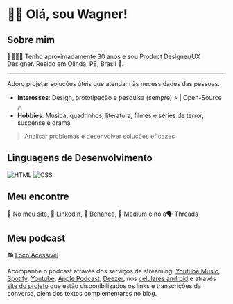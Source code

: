 # 🤟🏻 Olá, sou Wagner!

## Sobre mim
👨🏻‍🚀🌈 Tenho aproximadamente 30 anos e sou Product Designer/UX Designer. Resido em Olinda, PE, Brasil 🏡.

---

Adoro projetar soluções úteis que atendam às necessidades das pessoas.

- **Interesses**: Design, prototipação e pesquisa (sempre) ⚡ | Open-Source 🔥
- **Hobbies**: Música, quadrinhos, literatura, filmes e séries de terror, suspense e drama

> Analisar problemas e desenvolver soluções eficazes

## **Linguagens de Desenvolvimento**

![HTML](https://img.shields.io/badge/html%20-%23E34F26.svg?&style=for-the-badge&logo=html5&logoColor=white)
![CSS](https://img.shields.io/badge/css%20-%231572B6.svg?&style=for-the-badge&logo=css3&logoColor=white)


## Meu encontre

🔗 [No meu site](http://sumo.pe), 💼 [LinkedIn](http://linkedin.com/in/wagnerbeethoven), 🎨 [Behance](http://nehance.net/wagnerbeethoven), 📓 [Medium](http://wagnerbeethoven.medium.com/) e no a🗣️ [Threads](http://threads.net/@wagnerbeethoven) 


## Meu podcast
📻 [Foco Acessível](http://focoacessivel.com.br)  

Acompanhe o podcast através dos serviços de streaming: [Youtube Music](https://music.youtube.com/playlist?list=PL9WYhQFeI6QTJueIuN6nJ1Yqbaz1si_4V&si=SRFKfMDApzNN_zhz), [Spotify](https://open.spotify.com/show/4D6HigcXDCdNuCXxrkStWL), [Youtube](https://www.youtube.com/@focoacessivel?sub_confirmation=1), [Apple Podcast](https://podcasts.apple.com/us/podcast/foco-access%25C3%25ADvel/id1690286033), [Deezer](https://www.deezer.com/pt/show/6060897), nos [celulares android](https://www.subscribeonandroid.com/anchor.fm/s/e14f7d9c/podcast/rss) e através [site do projeto](http://focoacessivel.com.br) que estão disponibilizados os links e transcrições da conversa, além dos textos complementares no blog.
